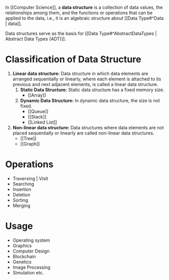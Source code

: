 In [[Computer Science]], a **data structure** is a collection of data values, the relationships among them, and the functions or operations that can be applied to the data, i.e., it is an algebraic structure about [[Data Type#^Data | data]].

Data structures serve as the basis for [[Data Type#^AbstractDataTypes | Abstract Data Types (ADT)]].

# Classification of Data Structure
1. **Linear data structure:** Data structure in which data elements are arranged sequentially or linearly, where each element is attached to its previous and next adjacent elements, is called a linear data structure.
	1.  **Static Data Structure:** Static data structure has a fixed memory size.
		- [[Array]]
	2. **Dynamic Data Structure:** In dynamic data structure, the size is not fixed.
		- [[Queue]]
		- [[Stack]]
		- [[Linked List]]
2. **Non-linear data structure:** Data structures where data elements are not placed sequentially or linearly are called non-linear data structures.
	- [[Tree]]
	- [[Graph]]

# Operations
-   Traversing | Visit
-   Searching
-   Insertion
-   Deletion
-   Sorting
-   Merging

# Usage
- Operating system
- Graphics
- Computer Design
- Blockchain
- Genetics
- Image Processing
- Simulation etc.